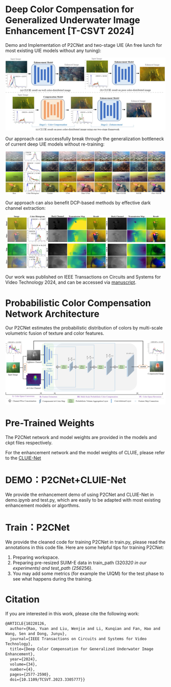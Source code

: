 # Deep Color Compensation for Generalized Underwater Image Enhancement [T-CSVT 2024]
Demo and Implementation of P2CNet and two-stage UIE (An free lunch for most existing UIE models without any tuning):

![P2CNet](/samples/comp.jpg)

Our approach can successfully break through the generalization bottleneck of current deep UIE models without re-training:

![Deep](/samples/deep_models.jpg)

Our approach can also benefit DCP-based methods by effective dark channel extraction:

![DCP](/samples/dcp.jpg)

Our work was published on IEEE Transactions on Circuits and Systems for Video Technology 2024, and can be accessed via [manuscript](https://ieeexplore.ieee.org/document/10220126).

# Probabilistic Color Compensation Network Architecture
Our P2CNet estimates the probabilistic distribution of colors by multi-scale volumetric fusion of texture and color features.

![P2CNet](/samples/model.jpg)

# Pre-Trained Weights
The P2CNet network and model weights are provided in the models and ckpt files respectively.

For the enhancement network and the model weights of CLUIE, please refer to the [CLUIE-Net](https://github.com/justwj/CLUIE-Net)

# DEMO：P2CNet+CLUIE-Net
We provide the enhancement demo of using P2CNet and CLUIE-Net in demo.ipynb and test.py, which are easily to be adapted with most existing enhancement models or algorthms.

# Train：P2CNet
We provide the cleaned code for training P2CNet in train.py, please read the annotations in this code file.
Here are some helpful tips for training P2CNet:
1. Preparing workspace.
2. Preparing pre-resized SUIM-E data in train_path (320*320 in our experiments) and test_path (256*256).
3. You may add some metrics (for example the UIQM) for the test phase to see what happens during the training.
   
# Citation
If you are interested in this work, please cite the following work:

```
@ARTICLE{10220126,
  author={Rao, Yuan and Liu, Wenjie and Li, Kunqian and Fan, Hao and Wang, Sen and Dong, Junyu},
  journal={IEEE Transactions on Circuits and Systems for Video Technology}, 
  title={Deep Color Compensation for Generalized Underwater Image Enhancement}, 
  year={2024},
  volume={34},
  number={4},
  pages={2577-2590},
  doi={10.1109/TCSVT.2023.3305777}}
```
